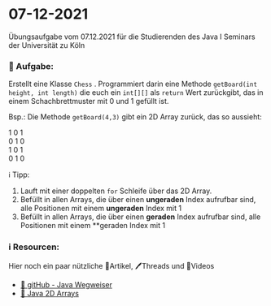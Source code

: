 # 07-12-2021
Übungsaufgabe vom 07.12.2021 für die Studierenden des Java I Seminars der Universität zu Köln

### 📝 Aufgabe:

Erstellt eine Klasse ```Chess``` . Programmiert darin eine Methode  ```getBoard(int height, int length)``` die euch ein ```int[][]``` als ```return``` Wert zurückgibt, das in einem Schachbrettmuster mit 0 und 1 gefüllt ist.

Bsp.: Die Methode ```getBoard(4,3)``` gibt ein 2D Array zurück, das so aussieht:

1 0 1<br/>0 1 0<br/>1 0 1<br/>0 1 0


ℹ️ Tipp:
1. Lauft mit einer doppelten ```for``` Schleife über das 2D Array.
2. Befüllt in allen Arrays, die über einen **ungeraden** Index aufrufbar sind, alle Positionen mit einem **ungeraden** Index mit 1
3. Befüllt in allen Arrays, die über einen  **geraden** Index aufrufbar sind, alle Positionen mit einem **geraden Index mit 1



### ℹ️ Resourcen:
Hier noch ein paar nützliche 📃Artikel, 🖊️Threads und 🎥Videos

- [📃 gitHub - Java Wegweiser](https://github.com/DH-Cologne/java-wegweiser/blob/master/articles/Arrays.md)
- [📃 Java 2D Arrays](https://www.journaldev.com/747/two-dimensional-array-java)

